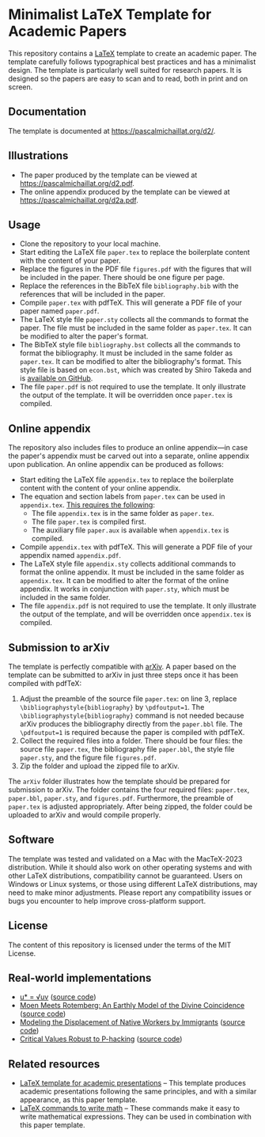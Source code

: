 # Minimalist LaTeX Template for Academic Papers

This repository contains a [LaTeX](https://github.com/latex3/latex2e) template to create an academic paper. The template carefully follows typographical best practices and has a minimalist design. The template is particularly well suited for research papers. It is designed so the papers are easy to scan and to read, both in print and on screen. 

## Documentation

The template is documented at https://pascalmichaillat.org/d2/.

## Illustrations

+ The paper produced by the template can be viewed at https://pascalmichaillat.org/d2.pdf.
+ The online appendix produced by the template can be viewed at https://pascalmichaillat.org/d2a.pdf.

## Usage

+ Clone the repository to your local machine.
+ Start editing the LaTeX file `paper.tex` to replace the boilerplate content with the content of your paper. 
+ Replace the figures in the PDF file `figures.pdf` with the figures that will be included in the paper. There should be one figure per page.
+ Replace the references in the BibTeX file `bibliography.bib` with the references that will be included in the paper.
+ Compile `paper.tex` with pdfTeX. This will generate a PDF file of your paper named `paper.pdf`.
+ The LaTeX style file `paper.sty` collects all the commands to format the paper. The file must be included in the same folder as `paper.tex`. It can be modified to alter the paper's format.
+ The BibTeX style file `bibliography.bst` collects all the commands to format the bibliography. It must be included in the same folder as `paper.tex`. It can be modified to alter the bibliography's format. This style file is based on `econ.bst`, which was created by Shiro Takeda and is [available on GitHub](https://github.com/ShiroTakeda/econ-bst).
+ The file `paper.pdf` is not required to use the template. It only illustrate the output of the template. It will be overridden once `paper.tex` is compiled.

## Online appendix

The repository also includes files to produce an online appendix—in case the paper's appendix must be carved out into a separate, online appendix upon publication. An online appendix can be produced as follows:

+ Start editing the LaTeX file `appendix.tex` to replace the boilerplate content with the content of your online appendix. 
+ The equation and section labels from `paper.tex` can be used in `appendix.tex`. [This requires the following](https://www.ctan.org/pkg/xr):
	+ The file `appendix.tex` is in the same folder as `paper.tex`.
	+ The file `paper.tex` is compiled first.
	+ The auxiliary file `paper.aux` is available when `appendix.tex` is compiled.
+ Compile `appendix.tex` with pdfTeX. This will generate a PDF file of your appendix named `appendix.pdf`.
+ The LaTeX style file `appendix.sty` collects additional commands to format the online appendix. It must be included in the same folder as `appendix.tex`. It can be modified to alter the format of the online appendix. It works in conjunction with `paper.sty`, which must be included in the same folder. 
+ The file `appendix.pdf` is not required to use the template. It only illustrate the output of the template, and will be overridden once `appendix.tex` is compiled.

## Submission to arXiv

The template is perfectly compatible with [arXiv](https://arxiv.org/). A paper based on the template can be submitted to arXiv in just three steps once it has been compiled with pdfTeX:

1. Adjust the preamble of the source file `paper.tex`: on line 3, replace `\bibliographystyle{bibliography}` by `\pdfoutput=1`. The `\bibliographystyle{bibliography}` command is not needed because arXiv produces the bibliography directly from the `paper.bbl` file. The `\pdfoutput=1` is required because the paper is compiled with pdfTeX.
2. Collect the required files into a folder. There should be four files: the source file `paper.tex`, the bibliography file `paper.bbl`, the style file `paper.sty`, and the figure file `figures.pdf`. 
3. Zip the folder and upload the zipped file to arXiv.

The `arXiv` folder illustrates how the template should be prepared for submission to arXiv. The folder contains the four required files: `paper.tex`, `paper.bbl`, `paper.sty`, and `figures.pdf`. Furthermore, the preamble of `paper.tex` is adjusted appropriately. After being zipped, the folder could be uploaded to arXiv and would compile properly.

## Software

The template was tested and validated on a Mac with the MacTeX-2023 distribution. While it should also work on other operating systems and with other LaTeX distributions, compatibility cannot be guaranteed. Users on Windows or Linux systems, or those using different LaTeX distributions, may need to make minor adjustments. Please report any compatibility issues or bugs you encounter to help improve cross-platform support.

## License

The content of this repository is licensed under the terms of the MIT License.

## Real-world implementations

+ [u* = √uv](https://arxiv.org/pdf/2206.13012v2.pdf) ([source code](https://arxiv.org/e-print/2206.13012v2))
+ [Moen Meets Rotemberg: An Earthly Model of the Divine Coincidence](https://arxiv.org/pdf/2401.12475v1.pdf) ([source code](https://arxiv.org/e-print/2401.12475v1))
+ [Modeling the Displacement of Native Workers by Immigrants](https://arxiv.org/pdf/2303.13319v2.pdf) ([source code](https://arxiv.org/e-print/2303.13319v2))
+ [Critical Values Robust to P-hacking](https://arxiv.org/pdf/2005.04141v7.pdf) ([source code](https://arxiv.org/e-print/2005.04141v7))

## Related resources

+ [LaTeX template for academic presentations](https://github.com/pmichaillat/latex-presentation) – This template produces academic presentations following the same principles, and with a similar appearance, as this paper template. 
+ [LaTeX commands to write math](https://github.com/pmichaillat/latex-math) – These commands make it easy to write mathematical expressions. They can be used in combination with this paper template.